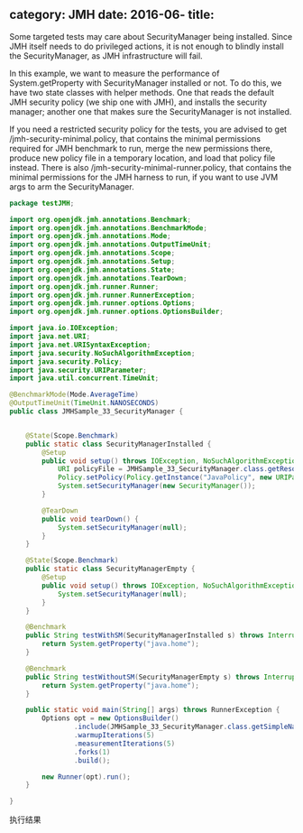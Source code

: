 category: JMH
date: 2016-06-
title:
---

Some targeted tests may care about SecurityManager being installed.
Since JMH itself needs to do privileged actions, it is not enough
to blindly install the SecurityManager, as JMH infrastructure will fail.



In this example, we want to measure the performance of System.getProperty
with SecurityManager installed or not. To do this, we have two state classes
with helper methods. One that reads the default JMH security policy (we ship one
with JMH), and installs the security manager; another one that makes sure
the SecurityManager is not installed.

If you need a restricted security policy for the tests, you are advised to
get /jmh-security-minimal.policy, that contains the minimal permissions
required for JMH benchmark to run, merge the new permissions there, produce new
policy file in a temporary location, and load that policy file instead.
There is also /jmh-security-minimal-runner.policy, that contains the minimal
permissions for the JMH harness to run, if you want to use JVM args to arm
the SecurityManager.


```java
package testJMH;

import org.openjdk.jmh.annotations.Benchmark;
import org.openjdk.jmh.annotations.BenchmarkMode;
import org.openjdk.jmh.annotations.Mode;
import org.openjdk.jmh.annotations.OutputTimeUnit;
import org.openjdk.jmh.annotations.Scope;
import org.openjdk.jmh.annotations.Setup;
import org.openjdk.jmh.annotations.State;
import org.openjdk.jmh.annotations.TearDown;
import org.openjdk.jmh.runner.Runner;
import org.openjdk.jmh.runner.RunnerException;
import org.openjdk.jmh.runner.options.Options;
import org.openjdk.jmh.runner.options.OptionsBuilder;

import java.io.IOException;
import java.net.URI;
import java.net.URISyntaxException;
import java.security.NoSuchAlgorithmException;
import java.security.Policy;
import java.security.URIParameter;
import java.util.concurrent.TimeUnit;

@BenchmarkMode(Mode.AverageTime)
@OutputTimeUnit(TimeUnit.NANOSECONDS)
public class JMHSample_33_SecurityManager {


    @State(Scope.Benchmark)
    public static class SecurityManagerInstalled {
        @Setup
        public void setup() throws IOException, NoSuchAlgorithmException, URISyntaxException {
            URI policyFile = JMHSample_33_SecurityManager.class.getResource("/jmh-security.policy").toURI();
            Policy.setPolicy(Policy.getInstance("JavaPolicy", new URIParameter(policyFile)));
            System.setSecurityManager(new SecurityManager());
        }

        @TearDown
        public void tearDown() {
            System.setSecurityManager(null);
        }
    }

    @State(Scope.Benchmark)
    public static class SecurityManagerEmpty {
        @Setup
        public void setup() throws IOException, NoSuchAlgorithmException, URISyntaxException {
            System.setSecurityManager(null);
        }
    }

    @Benchmark
    public String testWithSM(SecurityManagerInstalled s) throws InterruptedException {
        return System.getProperty("java.home");
    }

    @Benchmark
    public String testWithoutSM(SecurityManagerEmpty s) throws InterruptedException {
        return System.getProperty("java.home");
    }

    public static void main(String[] args) throws RunnerException {
        Options opt = new OptionsBuilder()
                .include(JMHSample_33_SecurityManager.class.getSimpleName())
                .warmupIterations(5)
                .measurementIterations(5)
                .forks(1)
                .build();

        new Runner(opt).run();
    }

}

```
执行结果
```java


```
